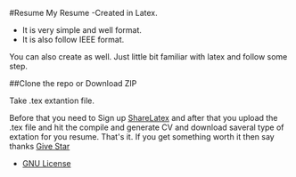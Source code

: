 #Resume
My Resume -Created in Latex.
 * It is very simple and well format.
 * It is also follow IEEE format.
 
You can also create as well.
Just little bit familiar with latex and follow some step.

##Clone the repo or Download ZIP 

Take .tex extantion file.

Before that you need to Sign up [ShareLatex](https://www.sharelatex.com/)
and after that you upload the .tex file and hit the compile and generate CV and download saveral type of extation for you resume.
That's it.
If you get something worth it then say thanks [Give Star]()  

 
- [GNU License](/GNU_License)
 
 

